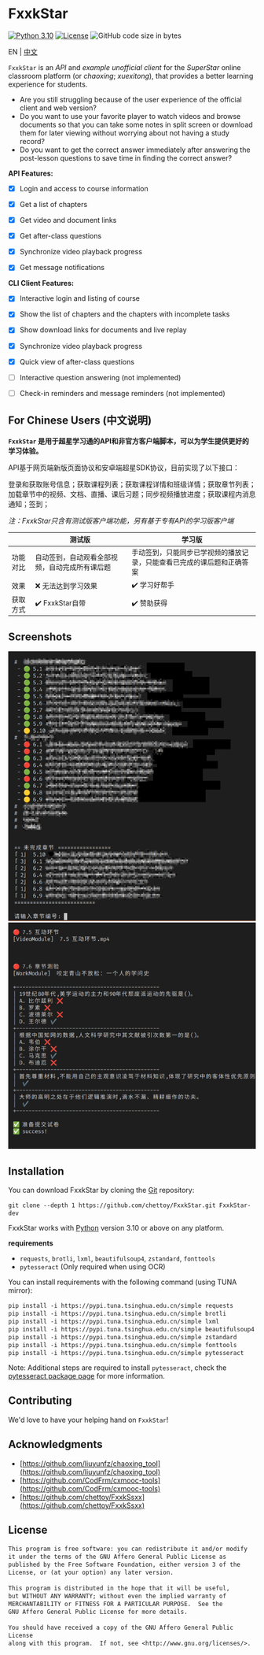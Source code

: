 # FxxkStar

[![Python 3.10](https://img.shields.io/badge/python-v3.10-blue)](https://www.python.org/) [![License](https://img.shields.io/github/license/chettoy/FxxkStar)](https://raw.githubusercontent.com/chettoy/FxxkStar/main/LICENSE) ![GitHub code size in bytes](https://img.shields.io/github/languages/code-size/chettoy/FxxkStar)

EN | [中文](#for-chinese-users-中文说明)

`FxxkStar` is an *API* and *example unofficial client* for the *SuperStar* online classroom platform (or *chaoxing*; *xuexitong*), that provides a better learning experience for students. 

- Are you still struggling because of the user experience of the official client and web version?
- Do you want to use your favorite player to watch videos and browse documents so that you can take some notes in split screen or download them for later viewing without worrying about not having a study record?
- Do you want to get the correct answer immediately after answering the post-lesson questions to save time in finding the correct answer?

**API Features:**

- [x] Login and access to course information

- [x] Get a list of chapters

- [x] Get video and document links

- [x] Get after-class questions

- [x] Synchronize video playback progress

- [x] Get message notifications


**CLI Client Features:**

- [x] Interactive login and listing of course
- [x] Show the list of chapters and the chapters with incomplete tasks
- [x] Show download links for documents and live replay
- [x] Synchronize video playback progress
- [x] Quick view of after-class questions
- [ ] Interactive question answering (not implemented)
- [ ] Check-in reminders and message reminders (not implemented)



## For Chinese Users (中文说明)

**`FxxkStar` 是用于超星学习通的API和非官方客户端脚本，可以为学生提供更好的学习体验。**

API基于网页端新版页面协议和安卓端超星SDK协议，目前实现了以下接口：

登录和获取账号信息；获取课程列表；获取课程详情和班级详情；获取章节列表；加载章节中的视频、文档、直播、课后习题；同步视频播放进度；获取课程内消息通知；签到；



*注：FxxkStar只含有测试版客户端功能，另有基于专有API的学习版客户端*

|          | 测试版                                         | 学习版                                                       |
| -------- | ---------------------------------------------- | ------------------------------------------------------------ |
| 功能对比 | 自动签到，自动观看全部视频，自动完成所有课后题 | 手动签到，只能同步已学视频的播放记录，只能查看已完成的课后题和正确答案 |
| 效果     | ❌ 无法达到学习效果                             | ✔️ 学习好帮手                                                 |
| 获取方式 | ✔️ FxxkStar自带                                 | ✔️ 赞助获得                                                   |



## Screenshots

![Screenshot](https://github.com/chettoy/FxxkStar/raw/main/images/screenshot1.png)
![Screenshot](https://github.com/chettoy/FxxkStar/raw/main/images/screenshot2.png)



## Installation

You can download FxxkStar by cloning the [Git](https://github.com/chettoy/FxxkStar) repository:

```shell
git clone --depth 1 https://github.com/chettoy/FxxkStar.git FxxkStar-dev
```

FxxkStar works with [Python](https://www.python.org/download/) version 3.10 or above on any platform.

**requirements**

- `requests`, `brotli`, `lxml`, `beautifulsoup4`, `zstandard`, `fonttools`
- `pytesseract` (Only required when using OCR)



You can install requirements with the following command (using TUNA mirror):

```shell
pip install -i https://pypi.tuna.tsinghua.edu.cn/simple requests
pip install -i https://pypi.tuna.tsinghua.edu.cn/simple brotli
pip install -i https://pypi.tuna.tsinghua.edu.cn/simple lxml
pip install -i https://pypi.tuna.tsinghua.edu.cn/simple beautifulsoup4
pip install -i https://pypi.tuna.tsinghua.edu.cn/simple zstandard
pip install -i https://pypi.tuna.tsinghua.edu.cn/simple fonttools
pip install -i https://pypi.tuna.tsinghua.edu.cn/simple pytesseract
```



Note: Additional steps are required to install `pytesseract`, check the [pytesseract package page](https://pypi.python.org/pypi/pytesseract) for more information.

## Contributing

We'd love to have your helping hand on `FxxkStar`! 



## Acknowledgments
- [https://github.com/liuyunfz/chaoxing_tool](https://github.com/liuyunfz/chaoxing_tool)
- [https://github.com/CodFrm/cxmooc-tools](https://github.com/CodFrm/cxmooc-tools)
- [https://github.com/chettoy/FxxkSsxx](https://github.com/chettoy/FxxkSsxx)



## License

```
This program is free software: you can redistribute it and/or modify
it under the terms of the GNU Affero General Public License as
published by the Free Software Foundation, either version 3 of the
License, or (at your option) any later version.

This program is distributed in the hope that it will be useful,
but WITHOUT ANY WARRANTY; without even the implied warranty of
MERCHANTABILITY or FITNESS FOR A PARTICULAR PURPOSE.  See the
GNU Affero General Public License for more details.

You should have received a copy of the GNU Affero General Public License
along with this program.  If not, see <http://www.gnu.org/licenses/>.
```

